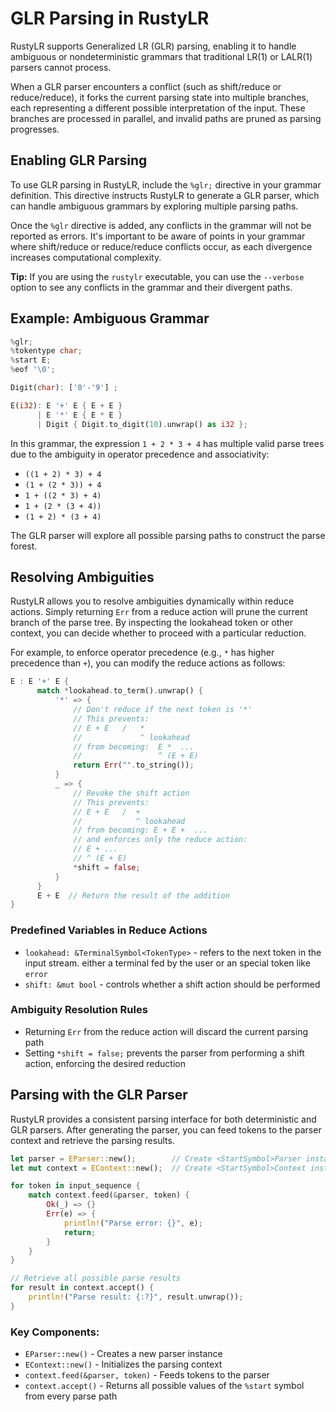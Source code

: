# GLR Parsing in RustyLR
RustyLR supports Generalized LR (GLR) parsing, enabling it to handle ambiguous or nondeterministic grammars that traditional LR(1) or LALR(1) parsers cannot process.

When a GLR parser encounters a conflict (such as shift/reduce or reduce/reduce),
it forks the current parsing state into multiple branches,
each representing a different possible interpretation of the input.
These branches are processed in parallel, and invalid paths are pruned as parsing progresses.

## Enabling GLR Parsing
To use GLR parsing in RustyLR, include the `%glr;` directive in your grammar definition.
This directive instructs RustyLR to generate a GLR parser,
which can handle ambiguous grammars by exploring multiple parsing paths.

Once the `%glr` directive is added, any conflicts in the grammar will not be reported as errors.
It's important to be aware of points in your grammar where shift/reduce or reduce/reduce conflicts occur, as each divergence increases computational complexity.

**Tip:** If you are using the `rustylr` executable, you can use the `--verbose` option to see any conflicts in the grammar and their divergent paths.

## Example: Ambiguous Grammar

```rust
%glr;
%tokentype char;
%start E;
%eof '\0';

Digit(char): ['0'-'9'] ;

E(i32): E '+' E { E + E }
      | E '*' E { E * E }
      | Digit { Digit.to_digit(10).unwrap() as i32 };
```

In this grammar, the expression `1 + 2 * 3 + 4` has multiple valid parse trees due to the ambiguity in operator precedence and associativity:
 - `((1 + 2) * 3) + 4`
 - `(1 + (2 * 3)) + 4`
 - `1 + ((2 * 3) + 4)`
 - `1 + (2 * (3 + 4))`
 - `(1 + 2) * (3 + 4)`

The GLR parser will explore all possible parsing paths to construct the parse forest.

## Resolving Ambiguities
RustyLR allows you to resolve ambiguities dynamically within reduce actions.
Simply returning `Err` from a reduce action will prune the current branch of the parse tree.
By inspecting the lookahead token or other context, you can decide whether to proceed with a particular reduction.

For example, to enforce operator precedence (e.g., `*` has higher precedence than `+`), you can modify the reduce actions as follows:

```rust
E : E '+' E {
      match *lookahead.to_term().unwrap() {
          '*' => {
              // Don't reduce if the next token is '*'
              // This prevents:
              // E + E   /   *
              //             ^ lookahead
              // from becoming:  E *  ...
              //                 ^ (E + E)
              return Err("".to_string());
          }
          _ => {
              // Revoke the shift action
              // This prevents:
              // E + E   /  +
              //            ^ lookahead
              // from becoming: E + E +  ...
              // and enforces only the reduce action:
              // E + ...
              // ^ (E + E)
              *shift = false;
          }
      }
      E + E  // Return the result of the addition
}
```

### Predefined Variables in Reduce Actions
- `lookahead: &TerminalSymbol<TokenType>` - refers to the next token in the input stream. either a terminal fed by the user or an special token like `error`
- `shift: &mut bool` - controls whether a shift action should be performed

### Ambiguity Resolution Rules
- Returning `Err` from the reduce action will discard the current parsing path
- Setting `*shift = false;` prevents the parser from performing a shift action, enforcing the desired reduction

## Parsing with the GLR Parser
RustyLR provides a consistent parsing interface for both deterministic and GLR parsers.
After generating the parser, you can feed tokens to the parser context and retrieve the parsing results.

```rust
let parser = EParser::new();        // Create <StartSymbol>Parser instance
let mut context = EContext::new();  // Create <StartSymbol>Context instance

for token in input_sequence {
    match context.feed(&parser, token) {
        Ok(_) => {}
        Err(e) => {
            println!("Parse error: {}", e);
            return;
        }
    }
}

// Retrieve all possible parse results
for result in context.accept() {
    println!("Parse result: {:?}", result.unwrap());
}
```

### Key Components:
- `EParser::new()` - Creates a new parser instance
- `EContext::new()` - Initializes the parsing context
- `context.feed(&parser, token)` - Feeds tokens to the parser
- `context.accept()` - Returns all possible values of the `%start` symbol from every parse path